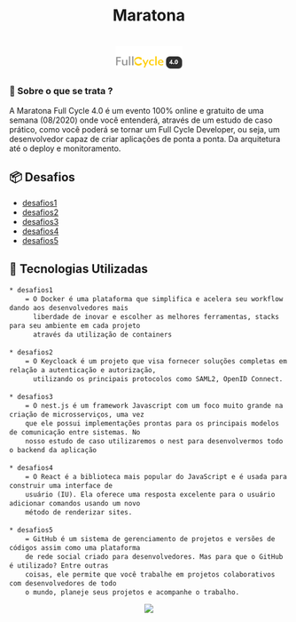 <h1 align="center">Maratona</h1>

<h1 align="center">
    <img width="120" height="40" src="https://github.com/trainningjava/Maratona-Full-Cycle-4.0/blob/master/public/assets/images/grupo_4378.png?raw=true">
</h1>

### 🤔 Sobre o que se trata ? 
A Maratona Full Cycle 4.0 é um evento 100% online e gratuito de uma semana (08/2020) onde você entenderá, através de um estudo 
de caso prático, como você poderá se tornar um Full Cycle Developer, ou seja, um desenvolvedor capaz de criar aplicações de 
ponta a ponta. Da arquitetura até o deploy e monitoramento.

## :package: Desafios

- [desafios1](https://github.com/trainningjava/Maratona-Full-Cycle-4.0/tree/master/desafio1)
- [desafios2](https://github.com/trainningjava/Maratona-Full-Cycle-4.0/tree/master/desafio2)
- [desafios3](https://github.com/trainningjava/Maratona-Full-Cycle-4.0/tree/master/desafio3)
- [desafios4](https://github.com/trainningjava/Maratona-Full-Cycle-4.0/tree/master/desafio4)
- [desafios5](https://github.com/trainningjava/Maratona-Full-Cycle-4.0/tree/master/desafio5)

## :rocket: Tecnologias Utilizadas 

```frond-end
* desafios1
    = O Docker é uma plataforma que simplifica e acelera seu workflow dando aos desenvolvedores mais 
      liberdade de inovar e escolher as melhores ferramentas, stacks para seu ambiente em cada projeto 
      através da utilização de containers
      
* desafios2
    = O Keycloack é um projeto que visa fornecer soluções completas em relação a autenticação e autorização, 
      utilizando os principais protocolos como SAML2, OpenID Connect.
    
* desafios3
    = O nest.js é um framework Javascript com um foco muito grande na criação de microsserviços, uma vez 
    que ele possui implementações prontas para os principais modelos de comunicação entre sistemas. No 
    nosso estudo de caso utilizaremos o nest para desenvolvermos todo o backend da aplicação

* desafios4
    = O React é a biblioteca mais popular do JavaScript e é usada para construir uma interface de 
    usuário (IU). Ela oferece uma resposta excelente para o usuário adicionar comandos usando um novo 
    método de renderizar sites.

* desafios5
    = GitHub é um sistema de gerenciamento de projetos e versões de códigos assim como uma plataforma 
    de rede social criado para desenvolvedores. Mas para que o GitHub é utilizado? Entre outras 
    coisas, ele permite que você trabalhe em projetos colaborativos com desenvolvedores de todo 
    o mundo, planeje seus projetos e acompanhe o trabalho.

```
<p align="center">
<img width="600" src="./public/assets/images/Maratona.gif?raw=true">
</p>
